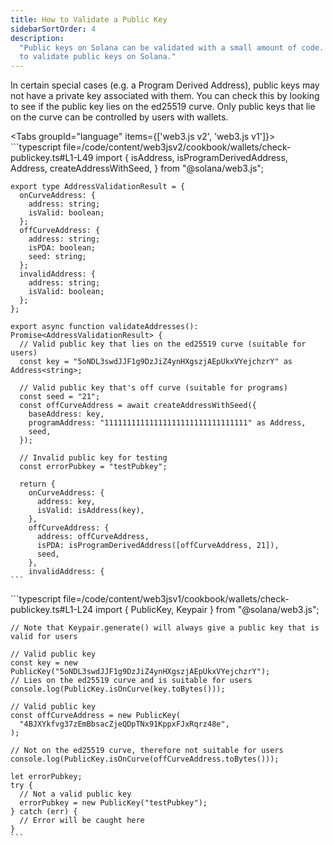 ```yaml
---
title: How to Validate a Public Key
sidebarSortOrder: 4
description:
  "Public keys on Solana can be validated with a small amount of code. Learn how
  to validate public keys on Solana."
---
```


In certain special cases (e.g. a Program Derived Address), public keys may not
have a private key associated with them. You can check this by looking to see if
the public key lies on the ed25519 curve. Only public keys that lie on the curve
can be controlled by users with wallets.

<Tabs groupId="language" items={['web3.js v2', 'web3.js v1']}>
  <Tab value="web3.js v2">
    ```typescript file=/code/content/web3jsv2/cookbook/wallets/check-publickey.ts#L1-L49
    import {
      isAddress,
      isProgramDerivedAddress,
      Address,
      createAddressWithSeed,
    } from "@solana/web3.js";

    export type AddressValidationResult = {
      onCurveAddress: {
        address: string;
        isValid: boolean;
      };
      offCurveAddress: {
        address: string;
        isPDA: boolean;
        seed: string;
      };
      invalidAddress: {
        address: string;
        isValid: boolean;
      };
    };

    export async function validateAddresses(): Promise<AddressValidationResult> {
      // Valid public key that lies on the ed25519 curve (suitable for users)
      const key = "5oNDL3swdJJF1g9DzJiZ4ynHXgszjAEpUkxVYejchzrY" as Address<string>;

      // Valid public key that's off curve (suitable for programs)
      const seed = "21";
      const offCurveAddress = await createAddressWithSeed({
        baseAddress: key,
        programAddress: "11111111111111111111111111111111" as Address,
        seed,
      });

      // Invalid public key for testing
      const errorPubkey = "testPubkey";

      return {
        onCurveAddress: {
          address: key,
          isValid: isAddress(key),
        },
        offCurveAddress: {
          address: offCurveAddress,
          isPDA: isProgramDerivedAddress([offCurveAddress, 21]),
          seed,
        },
        invalidAddress: {
    ```
  </Tab>

  <Tab value="web3.js v1">
    ```typescript file=/code/content/web3jsv1/cookbook/wallets/check-publickey.ts#L1-L24
    import { PublicKey, Keypair } from "@solana/web3.js";

    // Note that Keypair.generate() will always give a public key that is valid for users

    // Valid public key
    const key = new PublicKey("5oNDL3swdJJF1g9DzJiZ4ynHXgszjAEpUkxVYejchzrY");
    // Lies on the ed25519 curve and is suitable for users
    console.log(PublicKey.isOnCurve(key.toBytes()));

    // Valid public key
    const offCurveAddress = new PublicKey(
      "4BJXYkfvg37zEmBbsacZjeQDpTNx91KppxFJxRqrz48e",
    );

    // Not on the ed25519 curve, therefore not suitable for users
    console.log(PublicKey.isOnCurve(offCurveAddress.toBytes()));

    let errorPubkey;
    try {
      // Not a valid public key
      errorPubkey = new PublicKey("testPubkey");
    } catch (err) {
      // Error will be caught here
    }
    ```
  </Tab>
</Tabs>

